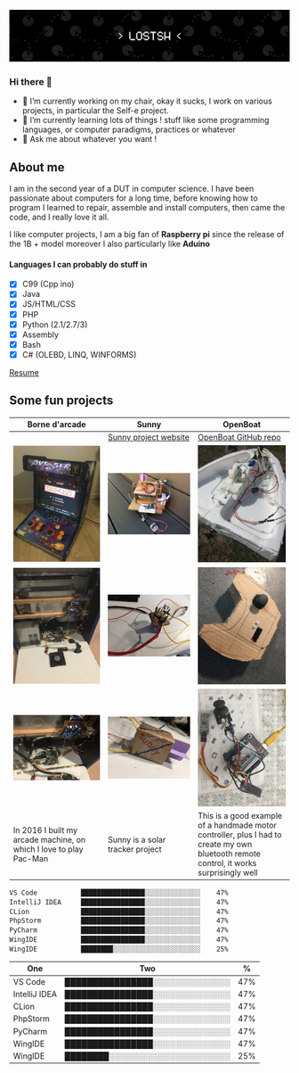 ![my fun banner](img/C4F86B7F-FD61-4097-8C6A-19C9380FDC60.png)


### Hi there 👋

- 🔭 I’m currently working on my chair, okay it sucks, I work on various projects, in particular the Self-e project.
- 🌱 I’m currently learning lots of things ! stuff like some programming languages, or computer paradigms, practices or whatever
- 💬 Ask me about whatever you want !

## About me
I am in the second year of a DUT in computer science.
I have been passionate about computers for a long time, before knowing how to program I learned to repair, assemble and install computers, then came the code, and I really love it all.

I like computer projects, I am a big fan of **Raspberry pi** since the release of the 1B + model moreover I also particularly like **Aduino**

#### Languages I can probably do stuff in
- [x] C99 (Cpp ino)
- [x] Java
- [x] JS/HTML/CSS
- [x] PHP
- [x] Python (2.1/2.7/3)
- [x] Assembly
- [x] Bash
- [x] C# (OLEBD, LINQ, WINFORMS)

[Resume](https://lostsh.github.io/assets/pages/about.html)

## Some fun projects

|Borne d'arcade|Sunny|OpenBoat|
|--------------|--------------|--------------|
||[Sunny project website](https://lostsh.github.io/sunny/)|[OpenBoat GitHub repo](https://github.com/lostsh/openBoat)|
|![arcade front](img/arcade0.JPG)|![sunny](img/sunny0.JPG)|![boat](img/boat.JPG)|
|![arcade content](img/arcade1.JPG)|![making sunny](img/sunny1.jpg)|![radio control](img/radioCtrl1.JPG)|
|![arcade pi](img/arcade2.JPG)|![sunny solar detector](img/sunny2.jpg)|![making radio control](img/radioCtrl2.JPG)|
|In 2016 I built my arcade machine, on which I love to play Pac-Man|Sunny is a solar tracker project|This is a good example of a handmade motor controller, plus I had to create my own bluetooth remote control, it works surprisingly well|

<!--
**lostsh/lostsh** is a ✨ _special_ ✨ repository because its `README.md` [](this file) appears on your GitHub profile.

Here are some ideas to get you started:

- 🔭 I’m currently working on ...
- 🌱 I’m currently learning ...
- 👯 I’m looking to collaborate on ...
- 🤔 I’m looking for help with ...
- 💬 Ask me about ...
- 📫 How to reach me: ...
- 😄 Pronouns: ...
- ⚡ Fun fact: ...
--> 

```bash
VS Code           ████████████████░░░░░░░░░░░░░░    47% 
IntelliJ IDEA     ████████████████░░░░░░░░░░░░░░    47% 
CLion             ████████████████░░░░░░░░░░░░░░    47% 
PhpStorm          ████████████████░░░░░░░░░░░░░░    47% 
PyCharm           ████████████████░░░░░░░░░░░░░░    47% 
WingIDE           ████████████████░░░░░░░░░░░░░░    47% 
WingIDE           ████████░░░░░░░░░░░░░░░░░░░░░░    25% 
```

|   One         |             Two              |  %  |
|---------------|:----------------------------:|-----|
| VS Code       |████████████████░░░░░░░░░░░░░░| 47% |
| IntelliJ IDEA |████████████████░░░░░░░░░░░░░░| 47% |
| CLion         |████████████████░░░░░░░░░░░░░░| 47% |
| PhpStorm      |████████████████░░░░░░░░░░░░░░| 47% |
| PyCharm       |████████████████░░░░░░░░░░░░░░| 47% |
| WingIDE       |████████████████░░░░░░░░░░░░░░| 47% |
| WingIDE       |████████░░░░░░░░░░░░░░░░░░░░░░| 25% |